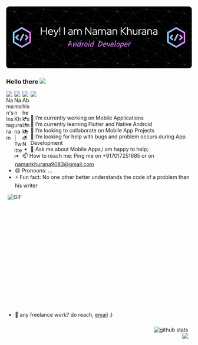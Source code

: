 ![Header](./github-header-image2.png)
### Hello there <img src="https://raw.githubusercontent.com/MartinHeinz/MartinHeinz/master/wave.gif" width="30px">
<a href="https://www.instagram.com/naman_k_2311/">
  <img align="left" alt="Naman's Instagram" width="22px" src="https://raw.githubusercontent.com/hussainweb/hussainweb/main/icons/instagram.png" />
</a>

<a href="https://twitter.com/Naman07679921">
  <img align="left" alt="Naman Khurana | Twitter" width="22px" src="https://raw.githubusercontent.com/peterthehan/peterthehan/master/assets/twitter.svg" />
</a>
<a href="https://www.linkedin.com/in/naman-khurana-b016a3210/">
  <img align="left" alt="Abhishek's LinkedIN" width="22px" src="https://raw.githubusercontent.com/peterthehan/peterthehan/master/assets/linkedin.svg" />
</a>

![](https://visitor-badge.glitch.me/badge?page_id=naman9083.naman9083)

<br />
 

- 🔭 I’m currently working on Mobile Applications
- 🌱 I’m currently learning Flutter and Native Android
- 👯 I’m looking to collaborate on Mobile App Projects
- 🤔 I’m looking for help with bugs and problem occurs during App Development
- 💬 Ask me about Mobile Apps,i am happy to help;
- 📫 How to reach me: Ping me on +917017251685 or on namankhurana9083@gmail.com
- 😄 Pronouns: ...
- ⚡ Fun fact: No one other better understands the code of a problem than his writer

 <img align="right" alt="GIF" src="https://github.com/abhisheknaiidu/abhisheknaiidu/blob/master/code.gif?raw=true" width="500" height="320" />
 
 <br/>

 
 

- 💼 any freelance work? do reach, [email](mailto:namankhurana9083@gmail.com) :)

<!-- Actual text -->

<div style="text-align:center; padding: 10px">
<img align="right" src="https://github-readme-stats.vercel.app/api?username=naman9083&show_icons=true&theme=radical&count_private=true" alt="github stats"/>
<br/>
<img align="right" src="https://github-readme-stats.vercel.app/api/top-langs?username=naman9083"/>

</div>
